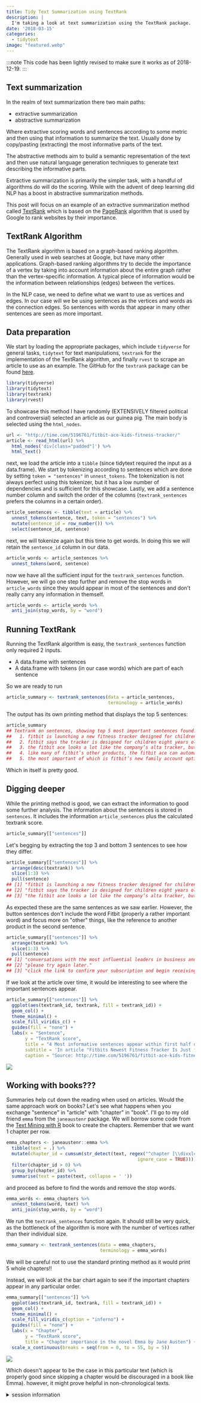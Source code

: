 ```yaml
---
title: Tidy Text Summarization using TextRank
description: |
  I'm taking a look at text summarization using the TextRank package.
date: '2018-03-15'
categories:
  - tidytext
image: "featured.webp"
---
```





:::note
This code has been lightly revised to make sure it works as of 2018-12-19.
:::

## Text summarization

In the realm of text summarization there two main paths:

- extractive summarization
- abstractive summarization

Where extractive scoring words and sentences according to some metric and then using that information to summarize the text. Usually done by copy/pasting (extracting) the most informative parts of the text.  

The abstractive methods aim to build a semantic representation of the text and then use natural language generation techniques to generate text describing the informative parts.  

Extractive summarization is primarily the simpler task, with a handful of algorithms do will do the scoring. While with the advent of deep learning did NLP has a boost in abstractive summarization methods.  

This post will focus on an example of an extractive summarization method called [TextRank](https://web.eecs.umich.edu/~mihalcea/papers/mihalcea.emnlp04.pdf) which is based on the [PageRank](https://en.wikipedia.org/wiki/PageRank) algorithm that is used by Google to rank websites by their importance.

## TextRank Algorithm

The TextRank algorithm is based on a graph-based ranking algorithm. Generally used in web searches at Google, but have many other applications. Graph-based ranking algorithms try to decide the importance of a vertex by taking into account information about the entire graph rather than the vertex-specific information. A typical piece of information would be the information between relationships (edges) between the vertices.  

In the NLP case, we need to define what we want to use as vertices and edges. In our case will we be using sentences as the vertices and words as the connection edges. So sentences with words that appear in many other sentences are seen as more important.

## Data preparation

We start by loading the appropriate packages, which include `tidyverse` for general tasks, `tidytext` for text manipulations, `textrank` for the implementation of the TextRank algorithm, and finally `rvest` to scrape an article to use as an example. The GitHub for the `textrank` package can be found [here](https://github.com/bnosac/textrank).


```r
library(tidyverse)
library(tidytext)
library(textrank)
library(rvest)
```

To showcase this method I have randomly (EXTENSIVELY filtered political and controversial) selected an article as our guinea pig. The main body is selected using the `html_nodes`.


```r
url <- "http://time.com/5196761/fitbit-ace-kids-fitness-tracker/"
article <- read_html(url) %>%
  html_nodes('div[class="padded"]') %>%
  html_text()
```

next, we load the article into a `tibble` (since tidytext required the input as a data.frame). We start by tokenizing according to sentences which are done by setting `token = "sentences"` in `unnest_tokens`. The tokenization is not always perfect using this tokenizer, but it has a low number of dependencies and is sufficient for this showcase. Lastly, we add a sentence number column and switch the order of the columns (`textrank_sentences` prefers the columns in a certain order).


```r
article_sentences <- tibble(text = article) %>%
  unnest_tokens(sentence, text, token = "sentences") %>%
  mutate(sentence_id = row_number()) %>%
  select(sentence_id, sentence)
```

next, we will tokenize again but this time to get words. In doing this we will retain the `sentence_id` column in our data.


```r
article_words <- article_sentences %>%
  unnest_tokens(word, sentence)
```

now we have all the sufficient input for the `textrank_sentences` function. However, we will go one step further and remove the stop words in `article_words` since they would appear in most of the sentences and don't really carry any information in themself.


```r
article_words <- article_words %>%
  anti_join(stop_words, by = "word")
```

## Running TextRank

Running the TextRank algorithm is easy, the `textrank_sentences` function only required 2 inputs. 

- A data.frame with sentences
- A data.frame with tokens (in our case words) which are part of each sentence

So we are ready to run


```r
article_summary <- textrank_sentences(data = article_sentences, 
                                      terminology = article_words)
```

The output has its own printing method that displays the top 5 sentences:


```r
article_summary
## Textrank on sentences, showing top 5 most important sentences found:
##   1. fitbit is launching a new fitness tracker designed for children called the fitbit ace, which will go on sale for $99.95 in the second quarter of this year.
##   2. fitbit says the tracker is designed for children eight years old and up.
##   3. the fitbit ace looks a lot like the company’s alta tracker, but with a few child-friendly tweaks.
##   4. like many of fitbit’s other products, the fitbit ace can automatically track steps, monitor active minutes, and remind kids to move when they’ve been still for too long.
##   5. the most important of which is fitbit’s new family account option, which gives parents control over how their child uses their tracker and is compliant with the children’s online privacy protection act, or coppa.
```

Which in itself is pretty good.

## Digging deeper

While the printing method is good, we can extract the information to good some further analysis. The information about the sentences is stored in `sentences`. It includes the information `article_sentences` plus the calculated textrank score.


```r
article_summary[["sentences"]]
```

Let's begging by extracting the top 3 and bottom 3 sentences to see how they differ.


```r
article_summary[["sentences"]] %>%
  arrange(desc(textrank)) %>% 
  slice(1:3) %>%
  pull(sentence)
## [1] "fitbit is launching a new fitness tracker designed for children called the fitbit ace, which will go on sale for $99.95 in the second quarter of this year."
## [2] "fitbit says the tracker is designed for children eight years old and up."                                                                                   
## [3] "the fitbit ace looks a lot like the company’s alta tracker, but with a few child-friendly tweaks."
```

As expected these are the same sentences as we saw earlier. However, the button sentences don't include the word Fitbit (properly a rather important word) and focus more on "other" things, like the reference to another product in the second sentence.


```r
article_summary[["sentences"]] %>%
  arrange(textrank) %>% 
  slice(1:3) %>%
  pull(sentence)
## [1] "conversations with the most influential leaders in business and tech."           
## [2] "please try again later."                                                         
## [3] "click the link to confirm your subscription and begin receiving our newsletters."
```

If we look at the article over time, it would be interesting to see where the important sentences appear.


```r
article_summary[["sentences"]] %>%
  ggplot(aes(textrank_id, textrank, fill = textrank_id)) +
  geom_col() +
  theme_minimal() +
  scale_fill_viridis_c() +
  guides(fill = "none") +
  labs(x = "Sentence",
       y = "TextRank score",
       title = "4 Most informative sentences appear within first half of sentences",
       subtitle = 'In article "Fitbits Newest Fitness Tracker Is Just for Kids"',
       caption = "Source: http://time.com/5196761/fitbit-ace-kids-fitness-tracker/")
```

![](index_files/figure-html/unnamed-chunk-11-1.png)

## Working with books???

Summaries help cut down the reading when used on articles. Would the same approach work on books? Let's see what happens when you exchange "sentence" in "article" with "chapter" in "book". I'll go to my old friend `emma` from the `janeaustenr` package. We will borrow some code from the [Text Mining with R](https://www.tidytextmining.com/tidytext.html) book to create the chapters. Remember that we want 1 chapter per row.


```r
emma_chapters <- janeaustenr::emma %>%
  tibble(text = .) %>%
  mutate(chapter_id = cumsum(str_detect(text, regex("^chapter [\\divxlc]",
                                                 ignore_case = TRUE)))) %>%
  filter(chapter_id > 0) %>%
  group_by(chapter_id) %>%
  summarise(text = paste(text, collapse = ' '))
```

and proceed as before to find the words and remove the stop words.


```r
emma_words <- emma_chapters %>%
  unnest_tokens(word, text) %>%
  anti_join(stop_words, by = "word")
```

We run the `textrank_sentences` function again. It should still be very quick, as the bottleneck of the algorithm is more with the number of vertices rather than their individual size.


```r
emma_summary <- textrank_sentences(data = emma_chapters, 
                                   terminology = emma_words)
```

We will be careful not to use the standard printing method as it would print 5 whole chapters!!  

Instead, we will look at the bar chart again to see if the important chapters appear in any particular order.


```r
emma_summary[["sentences"]] %>%
  ggplot(aes(textrank_id, textrank, fill = textrank_id)) +
  geom_col() +
  theme_minimal() +
  scale_fill_viridis_c(option = "inferno") +
  guides(fill = "none") +
  labs(x = "Chapter",
       y = "TextRank score",
       title = "Chapter importance in the novel Emma by Jane Austen") +
  scale_x_continuous(breaks = seq(from = 0, to = 55, by = 5))
```

![](index_files/figure-html/unnamed-chunk-15-1.png)

Which doesn't appear to be the case in this particular text (which is properly good since skipping a chapter would be discouraged in a book like Emma). however, it might prove helpful in non-chronological texts.

<details closed>
<summary> <span title='Click to Expand'> session information </span> </summary>

```r

─ Session info ───────────────────────────────────────────────────────────────
 setting  value                       
 version  R version 4.0.5 (2021-03-31)
 os       macOS Big Sur 10.16         
 system   x86_64, darwin17.0          
 ui       X11                         
 language (EN)                        
 collate  en_US.UTF-8                 
 ctype    en_US.UTF-8                 
 tz       Pacific/Honolulu            
 date     2021-07-05                  

─ Packages ───────────────────────────────────────────────────────────────────
 package     * version date       lib source        
 assertthat    0.2.1   2019-03-21 [1] CRAN (R 4.0.0)
 backports     1.2.1   2020-12-09 [1] CRAN (R 4.0.2)
 blogdown      1.3     2021-04-14 [1] CRAN (R 4.0.2)
 bookdown      0.22    2021-04-22 [1] CRAN (R 4.0.2)
 broom         0.7.6   2021-04-05 [1] CRAN (R 4.0.2)
 bslib         0.2.5.1 2021-05-18 [1] CRAN (R 4.0.2)
 cellranger    1.1.0   2016-07-27 [1] CRAN (R 4.0.0)
 cli           3.0.0   2021-06-30 [1] CRAN (R 4.0.2)
 clipr         0.7.1   2020-10-08 [1] CRAN (R 4.0.2)
 codetools     0.2-18  2020-11-04 [1] CRAN (R 4.0.5)
 colorspace    2.0-2   2021-06-24 [1] CRAN (R 4.0.2)
 crayon        1.4.1   2021-02-08 [1] CRAN (R 4.0.2)
 curl          4.3.2   2021-06-23 [1] CRAN (R 4.0.2)
 data.table    1.14.0  2021-02-21 [1] CRAN (R 4.0.2)
 DBI           1.1.1   2021-01-15 [1] CRAN (R 4.0.2)
 dbplyr        2.1.1   2021-04-06 [1] CRAN (R 4.0.2)
 desc          1.3.0   2021-03-05 [1] CRAN (R 4.0.2)
 details     * 0.2.1   2020-01-12 [1] CRAN (R 4.0.0)
 digest        0.6.27  2020-10-24 [1] CRAN (R 4.0.2)
 dplyr       * 1.0.7   2021-06-18 [1] CRAN (R 4.0.2)
 ellipsis      0.3.2   2021-04-29 [1] CRAN (R 4.0.2)
 evaluate      0.14    2019-05-28 [1] CRAN (R 4.0.0)
 fansi         0.5.0   2021-05-25 [1] CRAN (R 4.0.2)
 farver        2.1.0   2021-02-28 [1] CRAN (R 4.0.2)
 forcats     * 0.5.1   2021-01-27 [1] CRAN (R 4.0.2)
 fs            1.5.0   2020-07-31 [1] CRAN (R 4.0.2)
 generics      0.1.0   2020-10-31 [1] CRAN (R 4.0.2)
 ggplot2     * 3.3.5   2021-06-25 [1] CRAN (R 4.0.2)
 glue          1.4.2   2020-08-27 [1] CRAN (R 4.0.2)
 gtable        0.3.0   2019-03-25 [1] CRAN (R 4.0.0)
 haven         2.4.1   2021-04-23 [1] CRAN (R 4.0.2)
 highr         0.9     2021-04-16 [1] CRAN (R 4.0.2)
 hms           1.1.0   2021-05-17 [1] CRAN (R 4.0.2)
 htmltools     0.5.1.1 2021-01-22 [1] CRAN (R 4.0.2)
 httr          1.4.2   2020-07-20 [1] CRAN (R 4.0.2)
 igraph        1.2.6   2020-10-06 [1] CRAN (R 4.0.2)
 janeaustenr   0.1.5   2017-06-10 [1] CRAN (R 4.0.0)
 jquerylib     0.1.4   2021-04-26 [1] CRAN (R 4.0.2)
 jsonlite      1.7.2   2020-12-09 [1] CRAN (R 4.0.2)
 knitr       * 1.33    2021-04-24 [1] CRAN (R 4.0.2)
 labeling      0.4.2   2020-10-20 [1] CRAN (R 4.0.2)
 lattice       0.20-41 2020-04-02 [1] CRAN (R 4.0.5)
 lifecycle     1.0.0   2021-02-15 [1] CRAN (R 4.0.2)
 lubridate     1.7.10  2021-02-26 [1] CRAN (R 4.0.2)
 magrittr      2.0.1   2020-11-17 [1] CRAN (R 4.0.2)
 Matrix        1.3-2   2021-01-06 [1] CRAN (R 4.0.5)
 modelr        0.1.8   2020-05-19 [1] CRAN (R 4.0.0)
 munsell       0.5.0   2018-06-12 [1] CRAN (R 4.0.0)
 pillar        1.6.1   2021-05-16 [1] CRAN (R 4.0.2)
 pkgconfig     2.0.3   2019-09-22 [1] CRAN (R 4.0.0)
 png           0.1-7   2013-12-03 [1] CRAN (R 4.0.0)
 purrr       * 0.3.4   2020-04-17 [1] CRAN (R 4.0.0)
 R6            2.5.0   2020-10-28 [1] CRAN (R 4.0.2)
 Rcpp          1.0.6   2021-01-15 [1] CRAN (R 4.0.2)
 readr       * 1.4.0   2020-10-05 [1] CRAN (R 4.0.2)
 readxl        1.3.1   2019-03-13 [1] CRAN (R 4.0.2)
 reprex        2.0.0   2021-04-02 [1] CRAN (R 4.0.2)
 rlang         0.4.11  2021-04-30 [1] CRAN (R 4.0.2)
 rmarkdown     2.9     2021-06-15 [1] CRAN (R 4.0.2)
 rprojroot     2.0.2   2020-11-15 [1] CRAN (R 4.0.2)
 rstudioapi    0.13    2020-11-12 [1] CRAN (R 4.0.2)
 rvest       * 1.0.0   2021-03-09 [1] CRAN (R 4.0.2)
 sass          0.4.0   2021-05-12 [1] CRAN (R 4.0.2)
 scales        1.1.1   2020-05-11 [1] CRAN (R 4.0.0)
 selectr       0.4-2   2019-11-20 [1] CRAN (R 4.0.0)
 sessioninfo   1.1.1   2018-11-05 [1] CRAN (R 4.0.0)
 SnowballC     0.7.0   2020-04-01 [1] CRAN (R 4.0.0)
 stringi       1.6.2   2021-05-17 [1] CRAN (R 4.0.2)
 stringr     * 1.4.0   2019-02-10 [1] CRAN (R 4.0.0)
 textrank    * 0.3.1   2020-10-12 [1] CRAN (R 4.0.2)
 tibble      * 3.1.2   2021-05-16 [1] CRAN (R 4.0.2)
 tidyr       * 1.1.3   2021-03-03 [1] CRAN (R 4.0.2)
 tidyselect    1.1.1   2021-04-30 [1] CRAN (R 4.0.2)
 tidytext    * 0.3.1   2021-04-10 [1] CRAN (R 4.0.2)
 tidyverse   * 1.3.1   2021-04-15 [1] CRAN (R 4.0.2)
 tokenizers    0.2.1   2018-03-29 [1] CRAN (R 4.0.0)
 utf8          1.2.1   2021-03-12 [1] CRAN (R 4.0.2)
 vctrs         0.3.8   2021-04-29 [1] CRAN (R 4.0.2)
 viridisLite   0.4.0   2021-04-13 [1] CRAN (R 4.0.2)
 withr         2.4.2   2021-04-18 [1] CRAN (R 4.0.2)
 xfun          0.24    2021-06-15 [1] CRAN (R 4.0.2)
 xml2          1.3.2   2020-04-23 [1] CRAN (R 4.0.0)
 yaml          2.2.1   2020-02-01 [1] CRAN (R 4.0.0)

[1] /Library/Frameworks/R.framework/Versions/4.0/Resources/library

```

</details>
<br>
